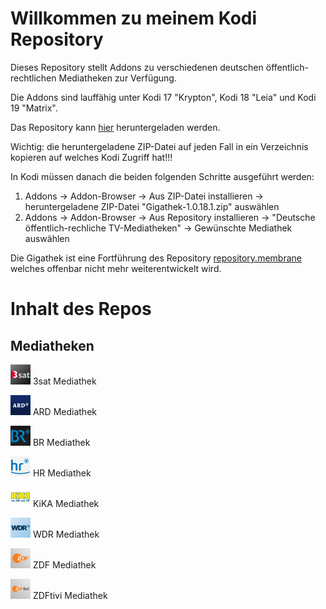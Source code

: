 # Willkommen zu meinem Kodi Repository

Dieses Repository stellt Addons zu verschiedenen deutschen öffentlich-rechtlichen Mediatheken zur Verfügung.

Die Addons sind lauffähig unter Kodi 17 "Krypton", Kodi 18 "Leia" und Kodi 19 "Matrix".

Das Repository kann [hier](https://github.com/68000a/Gigathek/raw/master/Gigathek/Gigathek-1.0.18.1.zip) heruntergeladen werden.

Wichtig: die heruntergeladene ZIP-Datei auf jeden Fall in ein Verzeichnis kopieren auf welches Kodi Zugriff hat!!!

In Kodi müssen danach die beiden folgenden Schritte ausgeführt werden:
1. Addons -> Addon-Browser -> Aus ZIP-Datei installieren -> heruntergeladene ZIP-Datei "Gigathek-1.0.18.1.zip" auswählen
2. Addons -> Addon-Browser -> Aus Repository installieren -> "Deutsche öffentlich-rechliche TV-Mediatheken" -> Gewünschte Mediathek auswählen

Die Gigathek ist eine Fortführung des Repository [repository.membrane](https://github.com/prof-membrane/repository.membrane)
welches offenbar nicht mehr weiterentwickelt wird.


# Inhalt des Repos

## Mediatheken

<img src="https://github.com/68000a/Gigathek/blob/master/code/plugin.video.3satmediathek/icon.png?raw=true" width="32"> 3sat Mediathek

<img src="https://github.com/68000a/Gigathek/blob/master/code/plugin.video.ardmediathek_de/icon.png?raw=true" width="32"> ARD Mediathek

<img src="https://github.com/68000a/Gigathek/blob/master/code/plugin.video.brmediathek/icon.png?raw=true" width="32"> BR Mediathek

<img src="https://github.com/68000a/Gigathek/blob/master/code/plugin.video.hrmediathek/icon.png?raw=true" width="32"> HR Mediathek

<img src="https://github.com/68000a/Gigathek/blob/master/code/plugin.video.kikamediathek/icon.png?raw=true" width="32"> KiKA Mediathek

<img src="https://github.com/68000a/Gigathek/blob/master/code/plugin.video.wdrmediathek/icon.png?raw=true" width="32"> WDR Mediathek

<img src="https://github.com/68000a/Gigathek/blob/master/code/plugin.video.zdf_de_lite/icon.png?raw=true" width="32"> ZDF Mediathek

<img src="https://github.com/68000a/Gigathek/blob/master/code/plugin.video.zdftivi/icon.png?raw=true" width="32"> ZDFtivi Mediathek
